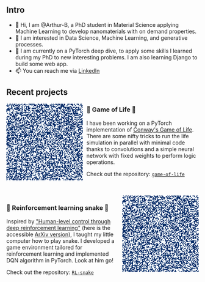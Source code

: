 
## Intro

- 👋 Hi, I am @Arthur-B, a PhD student in Material Science applying Machine Learning to develop nanomaterials with on demand properties.
- 👀 I am interested in Data Science, Machine Learning, and generative processes.
- 🌱 I am currently on a PyTorch deep dive, to apply some skills I learned during my PhD to new interesting problems. I am also learning Django to build some web app.
- 📫 You can reach me via [LinkedIn](https://www.linkedin.com/in/arthur-baucour/)

## Recent projects

<p>
  <img width="200" align="left" style="padding-right: 10px" src="./assets/life_200x200.gif" />
</p>

### 🌱 Game of Life 🌱

I have been working on a PyTorch implementation of [Conway's Game of Life](https://en.wikipedia.org/wiki/Conway%27s_Game_of_Life).
There are some nifty tricks to run the life simulation in parallel with minimal code thanks to convolutions and a simple neural network with fixed weights to perform logic operations.

Check out the repository: [`game-of-life`](https://github.com/Arthur-B/game-of-life)

<br>
<br>

<img width="200" align="right" style="padding-left: 10px" src="./assets/life_200x200.gif" />

### 🐍 Reinforcement learning snake 🐍

Inspired by ["Human-level control through deep reinforcement learning"](https://doi.org/10.1038/nature14236) (here is the accessible [ArXiv version](https://arxiv.org/abs/1312.5602)), I taught my little computer how to play snake.
I developed a game environment tailored for reinforcement learning and implemented DQN algorithm in PyTorch.
Look at him go!

Check out the repository: [`RL-snake`](https://github.com/Arthur-B/RL-snake)
